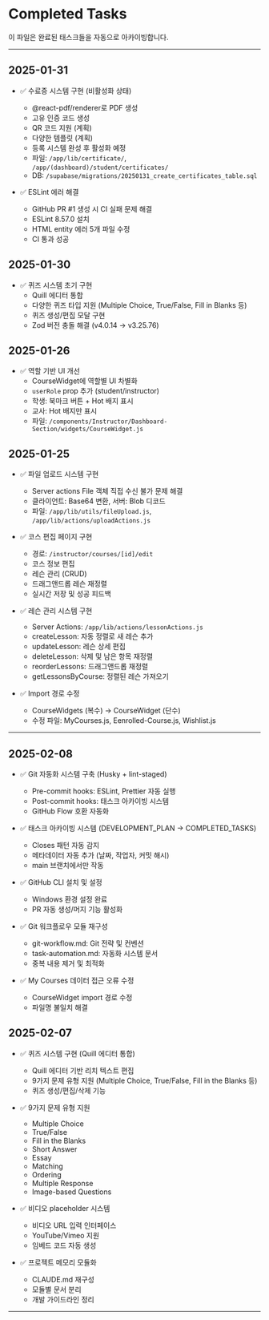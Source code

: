 # Completed Tasks

이 파일은 완료된 태스크들을 자동으로 아카이빙합니다.

---

## 2025-01-31
- ✅ 수료증 시스템 구현 (비활성화 상태)
  - @react-pdf/renderer로 PDF 생성
  - 고유 인증 코드 생성
  - QR 코드 지원 (계획)
  - 다양한 템플릿 (계획)
  - 등록 시스템 완성 후 활성화 예정
  - 파일: `/app/lib/certificate/`, `/app/(dashboard)/student/certificates/`
  - DB: `/supabase/migrations/20250131_create_certificates_table.sql`

- ✅ ESLint 에러 해결
  - GitHub PR #1 생성 시 CI 실패 문제 해결
  - ESLint 8.57.0 설치
  - HTML entity 에러 5개 파일 수정
  - CI 통과 성공

## 2025-01-30
- ✅ 퀴즈 시스템 초기 구현
  - Quill 에디터 통합
  - 다양한 퀴즈 타입 지원 (Multiple Choice, True/False, Fill in Blanks 등)
  - 퀴즈 생성/편집 모달 구현
  - Zod 버전 충돌 해결 (v4.0.14 → v3.25.76)

## 2025-01-26
- ✅ 역할 기반 UI 개선
  - CourseWidget에 역할별 UI 차별화
  - `userRole` prop 추가 (student/instructor)
  - 학생: 북마크 버튼 + Hot 배지 표시
  - 교사: Hot 배지만 표시
  - 파일: `/components/Instructor/Dashboard-Section/widgets/CourseWidget.js`

## 2025-01-25
- ✅ 파일 업로드 시스템 구현
  - Server actions File 객체 직접 수신 불가 문제 해결
  - 클라이언트: Base64 변환, 서버: Blob 디코드
  - 파일: `/app/lib/utils/fileUpload.js`, `/app/lib/actions/uploadActions.js`

- ✅ 코스 편집 페이지 구현
  - 경로: `/instructor/courses/[id]/edit`
  - 코스 정보 편집
  - 레슨 관리 (CRUD)
  - 드래그앤드롭 레슨 재정렬
  - 실시간 저장 및 성공 피드백

- ✅ 레슨 관리 시스템 구현
  - Server Actions: `/app/lib/actions/lessonActions.js`
  - createLesson: 자동 정렬로 새 레슨 추가
  - updateLesson: 레슨 상세 편집
  - deleteLesson: 삭제 및 남은 항목 재정렬
  - reorderLessons: 드래그앤드롭 재정렬
  - getLessonsByCourse: 정렬된 레슨 가져오기

- ✅ Import 경로 수정
  - CourseWidgets (복수) → CourseWidget (단수)
  - 수정 파일: MyCourses.js, Eenrolled-Course.js, Wishlist.js

---

## 2025-02-08
- ✅ Git 자동화 시스템 구축 (Husky + lint-staged)
  - Pre-commit hooks: ESLint, Prettier 자동 실행
  - Post-commit hooks: 태스크 아카이빙 시스템
  - GitHub Flow 호환 자동화
  
- ✅ 태스크 아카이빙 시스템 (DEVELOPMENT_PLAN → COMPLETED_TASKS)
  - Closes 패턴 자동 감지
  - 메타데이터 자동 추가 (날짜, 작업자, 커밋 해시)
  - main 브랜치에서만 작동
  
- ✅ GitHub CLI 설치 및 설정
  - Windows 환경 설정 완료
  - PR 자동 생성/머지 기능 활성화
  
- ✅ Git 워크플로우 모듈 재구성
  - git-workflow.md: Git 전략 및 컨벤션
  - task-automation.md: 자동화 시스템 문서
  - 중복 내용 제거 및 최적화
  
- ✅ My Courses 데이터 접근 오류 수정
  - CourseWidget import 경로 수정
  - 파일명 불일치 해결

## 2025-02-07
- ✅ 퀴즈 시스템 구현 (Quill 에디터 통합)
  - Quill 에디터 기반 리치 텍스트 편집
  - 9가지 문제 유형 지원 (Multiple Choice, True/False, Fill in the Blanks 등)
  - 퀴즈 생성/편집/삭제 기능
  
- ✅ 9가지 문제 유형 지원
  - Multiple Choice
  - True/False
  - Fill in the Blanks
  - Short Answer
  - Essay
  - Matching
  - Ordering
  - Multiple Response
  - Image-based Questions
  
- ✅ 비디오 placeholder 시스템
  - 비디오 URL 입력 인터페이스
  - YouTube/Vimeo 지원
  - 임베드 코드 자동 생성
  
- ✅ 프로젝트 메모리 모듈화
  - CLAUDE.md 재구성
  - 모듈별 문서 분리
  - 개발 가이드라인 정리

---